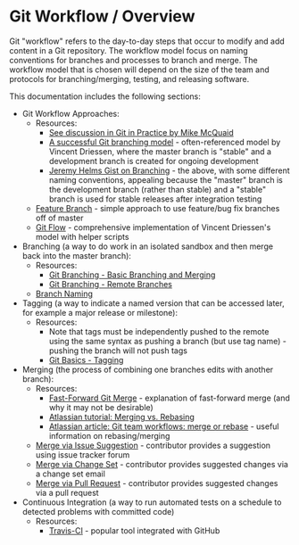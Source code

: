# Git Workflow / Overview

Git "workflow" refers to the day-to-day steps that occur to modify and add content in a Git repository.
The workflow model focus on naming conventions for branches and processes to branch and merge.
The workflow model that is chosen will depend on the size of the team and protocols for branching/merging,
testing, and releasing software.

This documentation includes the following sections:

* Git Workflow Approaches:
	+ Resources:
		- [See discussion in Git in Practice by Mike McQuaid](https://www.manning.com/books/git-in-practice)
		- [A successful Git branching model](http://nvie.com/posts/a-successful-git-branching-model/) - often-referenced model by Vincent Driessen,
		where the master branch is "stable" and a development branch is created for ongoing development
		- [Jeremy Helms Gist on Branching](https://gist.github.com/digitaljhelms/4287848) - the above, with some different naming conventions,
		appealing because the "master" branch is the development branch (rather than stable) and a "stable" branch is used for stable releases
		after integration testing
	+ [Feature Branch](feature-branch) - simple approach to use feature/bug fix branches off of master
	+ [Git Flow](git-flow) - comprehensive implementation of Vincent Driessen's model with helper scripts
* Branching (a way to do work in an isolated sandbox and then merge back into the master branch):
	* Resources:
		+ [Git Branching - Basic Branching and Merging](https://git-scm.com/book/en/v2/Git-Branching-Basic-Branching-and-Merging)
		+ [Git Branching - Remote Branches](https://git-scm.com/book/en/v2/Git-Branching-Remote-Branches)
	* [Branch Naming](branch-naming)
* Tagging (a way to indicate a named version that can be accessed later, for example a major release or milestone):
	* Resources:
		+ Note that tags must be independently pushed to the remote using the same syntax as pushing a branch (but use tag name) - pushing the branch will not push tags
		+ [Git Basics - Tagging](https://git-scm.com/book/en/v2/Git-Basics-Tagging)
* Merging (the process of combining one branches edits with another branch):
	+ Resources:
		- [Fast-Forward Git Merge](https://ariya.io/2013/09/fast-forward-git-merge) - explanation of fast-forward merge (and why it may not be desirable)
		- [Atlassian tutorial:  Merging vs. Rebasing](https://www.atlassian.com/git/tutorials/merging-vs-rebasing)
		- [Atlassian article:  Git team workflows: merge or rebase](https://www.atlassian.com/git/articles/git-team-workflows-merge-or-rebase) - useful information on rebasing/merging
	+ [Merge via Issue Suggestion](merge-via-issue-suggestion) - contributor provides a suggestion using issue tracker forum
	+ [Merge via Change Set](merge-via-change-set) - contributor provides suggested changes via a change set email
	+ [Merge via Pull Request](merge-via-pull-request) - contributor provides suggested changes via a pull request
* Continuous Integration (a way to run automated tests on a schedule to detected problems with committed code)
	+ Resources:
		- [Travis-CI](https://travis-ci.org/) - popular tool integrated with GitHub
